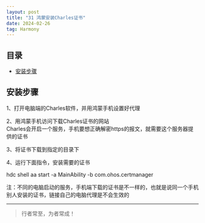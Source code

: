 ```yaml
---
layout: post
title: "31 鸿蒙安装Charles证书"
date: 2024-02-26
tag: Harmony
---
```





## 目录
- [安装步骤](#content1)   


<!-- ************************************************ -->
## <a id="content1">安装步骤</a>

1、打开电脑端的Charles软件，并用鸿蒙手机设置好代理

2、用鸿蒙手机访问下载Charles证书的网站     
Charles会开启一个服务，手机要想正确解密https的报文，就需要这个服务器提供的证书    

3、将证书下载到指定的目录下

4、运行下面指令，安装需要的证书   

hdc shell aa start -a MainAbility -b com.ohos.certmanager     

注：不同的电脑启动的服务，手机端下载的证书是不一样的，也就是说同一个手机别人安装的证书，链接自己的电脑代理是不会生效的    







----------
>  行者常至，为者常成！


